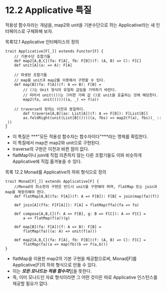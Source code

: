 12.2 Applicative 특질
=====
적용성 함수자라는 개념을, map2와 unit을 기본수단으로 하는 Applicative라는 새 인터페이스로 구체화해 보자.

목록12.1 Applicative 인터페이스의 정의

```
trait Applicative[F[_]] extends Functor[F] {
    // 기본수단 조합기들
    def map2[A,B,C](fa: F[A], fb: F[B])(f: (A, B) => C): F[C]
    def unit[A](a: => A): F[A]
    
    // 파생된 조합기들
    // map을 unit과 map2를 이용해서 구현할 수 있다.
    def map[B](fa: F[A])(f: A => B): F[B] =
    	// ()는 Unit 형식의 유일하 값임을 기억하기 바란다.
    	// 따라서 unit(())는 그러한 가짜 값 ()로 unit을 호출하는 것에 해당한다.
        map2(fa, unit(()))((a, _) => f(a))

	// traverse의 정의는 이전과 동일하다.
￼￼￼ 	def traverse[A,B](as: List[A])(f: A => F[B]): F[List[B]]
        as.foldRight(unit(List[B]()))((a, fbs) => map2(f(a), fbs)(_ :: _))
}
```
- 이 특질은 ***"모든 적용성 함수자는 함수자이다"***라는 명제를 확립한다.
- 이 특질에서 map은 map2와 unit으로 구현된다.
- traverse의 구현은 이전과 바뀐 점이 없다.
- flatMap이나 join에 직접 의존하지 않는 다른 조합기들도 이와 비슷하게 Applicative에 직접 옮겨놓을 수 있다.

목록 12.2 Monad를 Applicative의 하위 형식으로 정의

```
trait Monad[F[_]] extends Applicative[F] {
	//Monad의 최소한의 구현은 반드시 unit을 구현해야 하며, flatMap 또는 join과 map을 재정의해야 한다.
    def flatMap[A,B](fa: F[A])(f: A => F[B]): F[B] = join(map(fa)(f))

    def join[A](ffa: F[F[A]]): F[A] = flatMap(ffa)(fa => fa) 
    
    def compose[A,B,C](f: A => F[B], g: B => F[C]): A => F[C] =
        a => flatMap(f(a))(g)

    def map[B](fa: F[A])(f: A => B): F[B] =
        flatMap(fa)((a: A) => unit(f(a)))

    def map2[A,B,C](fa: F[A], fb: F[B])(f: (A, B) => C): F[C] =
        flatMap(fa)(a => map(fb)(b => f(a,b)))
}
```
- flatMap을 이용한 map2의 기본 구현을 제공함으로써, Monad[F]를 Applicative[F]의 하위 형식으로 만들 수 있다.
- 이는 ***모든 모나드는 적용 함수자***임을 뜻한다.
- 즉, 이미 모나드인 자료 형식이라면 그 어떤 것이든 따로 Applicative 인스턴스를 제공할 필요가 없다.